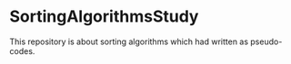 # SortingAlgorithmsStudy
This repository is about sorting algorithms which had written as  pseudo-codes.
